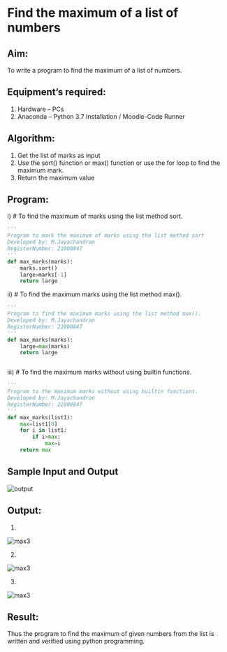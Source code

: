 # Find the maximum of a list of numbers
## Aim:
To write a program to find the maximum of a list of numbers.
## Equipment’s required:
1.	Hardware – PCs
2.	Anaconda – Python 3.7 Installation / Moodle-Code Runner
## Algorithm:
1.	Get the list of marks as input
2.	Use the sort() function or max() function or use the for loop to find the maximum mark.
3.	Return the maximum value
## Program:

i)	# To find the maximum of marks using the list method sort.
```Python
''' 
Program to mark the maximum of marks using the list method sort
Developed by: M.Jayachandran
RegisterNumber: 22008847
'''
def max_marks(marks):
    marks.sort()
    large=marks[-1]
    return large


```

ii)	# To find the maximum marks using the list method max().
```Python
''' 
Program to find the maximum marks using the list method max().
Developed by: M.Jayachandran
RegisterNumber: 22008847
'''
def max_marks(marks):
    large=max(marks)
    return large



```

iii) # To find the maximum marks without using builtin functions.
```Python
''' 
Program to the maximum marks without using builtin functions.
Developed by: M.Jayachandran
RegisterNumber: 22008847
'''
def max_marks(list1):
    max=list1[0]
    for i in list1:
        if i>max:
            max=i
    return max


```
## Sample Input and Output
![output](./img/max_marks1.jpg) 

## Output:
1)
![max3](https://user-images.githubusercontent.com/118447015/214095214-8bf66f52-080a-45db-acee-d4aaaa85d4a1.png)

2)
![max3](https://user-images.githubusercontent.com/118447015/214095405-ea54bbbe-e91f-4512-8481-25e392c944ae.png)

3)


![max3](https://user-images.githubusercontent.com/118447015/214095490-f9120e68-e2a1-4813-86f2-a6825d3acd29.png)



## Result:
Thus the program to find the maximum of given numbers from the list is written and verified using python programming.
